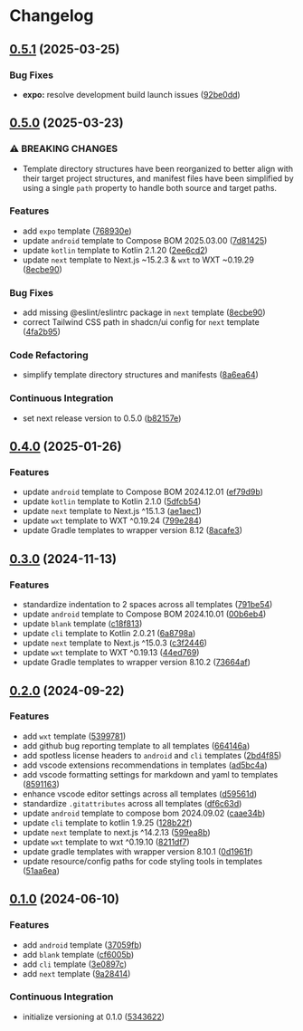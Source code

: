 # Changelog

## [0.5.1](https://github.com/mayekukhisa/scaffold-templates/compare/v0.5.0...v0.5.1) (2025-03-25)


### Bug Fixes

* **expo:** resolve development build launch issues ([92be0dd](https://github.com/mayekukhisa/scaffold-templates/commit/92be0dd1e210bf79c1e6d5fb46d84c8cecdbef10))

## [0.5.0](https://github.com/mayekukhisa/scaffold-templates/compare/v0.4.0...v0.5.0) (2025-03-23)


### ⚠ BREAKING CHANGES

* Template directory structures have been reorganized to better align with their target project structures, and manifest files have been simplified by using a single `path` property to handle both source and target paths.

### Features

* add `expo` template ([768930e](https://github.com/mayekukhisa/scaffold-templates/commit/768930edef3e46452424274d043fde0bbae4315c))
* update `android` template to Compose BOM 2025.03.00 ([7d81425](https://github.com/mayekukhisa/scaffold-templates/commit/7d81425db699c1dddc1a490c2ce9c10e2b86f2e4))
* update `kotlin` template to Kotlin 2.1.20 ([2ee6cd2](https://github.com/mayekukhisa/scaffold-templates/commit/2ee6cd2a1cd843ec3d624eeb171c035b23930d9c))
* update `next` template to Next.js ~15.2.3 & `wxt` to WXT ~0.19.29 ([8ecbe90](https://github.com/mayekukhisa/scaffold-templates/commit/8ecbe90728d545950c3e6ccdfb4d0eecf4dab819))


### Bug Fixes

* add missing @eslint/eslintrc package in `next` template ([8ecbe90](https://github.com/mayekukhisa/scaffold-templates/commit/8ecbe90728d545950c3e6ccdfb4d0eecf4dab819))
* correct Tailwind CSS path in shadcn/ui config for `next` template ([4fa2b95](https://github.com/mayekukhisa/scaffold-templates/commit/4fa2b95c0be27890e3e362b2efe120f18a11f110))


### Code Refactoring

* simplify template directory structures and manifests ([8a6ea64](https://github.com/mayekukhisa/scaffold-templates/commit/8a6ea64bff9e7c6a4d430608a9a8e0c55bb13c99))


### Continuous Integration

* set next release version to 0.5.0 ([b82157e](https://github.com/mayekukhisa/scaffold-templates/commit/b82157e0fb8b939458881b1e28d6d9858cf4658e))

## [0.4.0](https://github.com/mayekukhisa/scaffold-templates/compare/v0.3.0...v0.4.0) (2025-01-26)


### Features

* update `android` template to Compose BOM 2024.12.01 ([ef79d9b](https://github.com/mayekukhisa/scaffold-templates/commit/ef79d9bd9870d310732846dda45cb004acc56959))
* update `kotlin` template to Kotlin 2.1.0 ([5dfcb54](https://github.com/mayekukhisa/scaffold-templates/commit/5dfcb54dc661e27b446741d3a038c6de3b41c198))
* update `next` template to Next.js ^15.1.3 ([ae1aec1](https://github.com/mayekukhisa/scaffold-templates/commit/ae1aec1e27e75ca565ef68574db27292d259e1c4))
* update `wxt` template to WXT ^0.19.24 ([799e284](https://github.com/mayekukhisa/scaffold-templates/commit/799e2847e7719d54dde8a572a2ef010c36546a26))
* update Gradle templates to wrapper version 8.12 ([8acafe3](https://github.com/mayekukhisa/scaffold-templates/commit/8acafe3940c9fb6cc5fb624133a4643d129c1309))

## [0.3.0](https://github.com/mayekukhisa/scaffold-templates/compare/v0.2.0...v0.3.0) (2024-11-13)


### Features

* standardize indentation to 2 spaces across all templates ([791be54](https://github.com/mayekukhisa/scaffold-templates/commit/791be542c4f498ee187cfaa9590b143915de2251))
* update `android` template to Compose BOM 2024.10.01 ([00b6eb4](https://github.com/mayekukhisa/scaffold-templates/commit/00b6eb432323409df89899c84090a9b823cf536c))
* update `blank` template ([c18f813](https://github.com/mayekukhisa/scaffold-templates/commit/c18f813c495bbdf4f83896bad31fd9a75fbb420a))
* update `cli` template to Kotlin 2.0.21 ([6a8798a](https://github.com/mayekukhisa/scaffold-templates/commit/6a8798aae7db326d7937a57fd67a8e8ae6ff7f83))
* update `next` template to Next.js ^15.0.3 ([c3f2446](https://github.com/mayekukhisa/scaffold-templates/commit/c3f2446f329af694c7a1a353c097de4d26c54ef9))
* update `wxt` template to WXT ^0.19.13 ([44ed769](https://github.com/mayekukhisa/scaffold-templates/commit/44ed769ef4fcd5ef3dda05c0c732c0f0602ce8cb))
* update Gradle templates to wrapper version 8.10.2 ([73664af](https://github.com/mayekukhisa/scaffold-templates/commit/73664af42279242644f48048e25f5724e1982d0a))

## [0.2.0](https://github.com/mayekukhisa/scaffold-templates/compare/v0.1.0...v0.2.0) (2024-09-22)


### Features

* add `wxt` template ([5399781](https://github.com/mayekukhisa/scaffold-templates/commit/5399781867480c2ecb00fe7192e0866aa092f157))
* add github bug reporting template to all templates ([664146a](https://github.com/mayekukhisa/scaffold-templates/commit/664146ab142aca9e5aa727b9f6f62c7fb836c18f))
* add spotless license headers to `android` and `cli` templates ([2bd4f85](https://github.com/mayekukhisa/scaffold-templates/commit/2bd4f85796087d3ed51e9a4868778193258e5bee))
* add vscode extensions recommendations in templates ([ad5bc4a](https://github.com/mayekukhisa/scaffold-templates/commit/ad5bc4ac2e2281bf2aee17f142cfba773983c3ee))
* add vscode formatting settings for markdown and yaml to templates ([8591163](https://github.com/mayekukhisa/scaffold-templates/commit/85911639b64e0e9f3ce07b77131cd9dd38504792))
* enhance vscode editor settings across all templates ([d59561d](https://github.com/mayekukhisa/scaffold-templates/commit/d59561d0d6f8e907868cc07e4cf20afec3220f04))
* standardize `.gitattributes` across all templates ([df6c63d](https://github.com/mayekukhisa/scaffold-templates/commit/df6c63d7e21f400cc4d4e9e2094ede8fc6f247a4))
* update `android` template to compose bom 2024.09.02 ([caae34b](https://github.com/mayekukhisa/scaffold-templates/commit/caae34b415c4511fb0f66f725dfea9fef853399e))
* update `cli` template to kotlin 1.9.25 ([128b22f](https://github.com/mayekukhisa/scaffold-templates/commit/128b22fee602e9b269a4f1b6e47cba0df21007ed))
* update `next` template to next.js ^14.2.13 ([599ea8b](https://github.com/mayekukhisa/scaffold-templates/commit/599ea8bbcf2835ad383403a6dbb1154271f5fc0b))
* update `wxt` template to wxt ^0.19.10 ([8211df7](https://github.com/mayekukhisa/scaffold-templates/commit/8211df7d540b74974479e1e1469a2d1fc274ffdd))
* update gradle templates with wrapper version 8.10.1 ([0d1961f](https://github.com/mayekukhisa/scaffold-templates/commit/0d1961fc37a43a80173f593904ba09a3655bbe23))
* update resource/config paths for code styling tools in templates ([51aa6ea](https://github.com/mayekukhisa/scaffold-templates/commit/51aa6eac26521f3b5fe8753047ce9b7fa6944b5c))

## [0.1.0](https://github.com/mayekukhisa/scaffold-templates/compare/v0.1.0...v0.1.0) (2024-06-10)


### Features

* add `android` template ([37059fb](https://github.com/mayekukhisa/scaffold-templates/commit/37059fb984ac5638e8a957da20c3db06fa368c5e))
* add `blank` template ([cf6005b](https://github.com/mayekukhisa/scaffold-templates/commit/cf6005b33ac88352d4613d35452b6b31b724a89a))
* add `cli` template ([3e0897c](https://github.com/mayekukhisa/scaffold-templates/commit/3e0897caf6b2510415d604caeaa185d02df6bbc1))
* add `next` template ([9a28414](https://github.com/mayekukhisa/scaffold-templates/commit/9a2841405fe9c70ccbab19bf85e60195d6395071))


### Continuous Integration

* initialize versioning at 0.1.0 ([5343622](https://github.com/mayekukhisa/scaffold-templates/commit/53436222bb7dd2cb69ecb90cc5d9886ed941c7c0))
